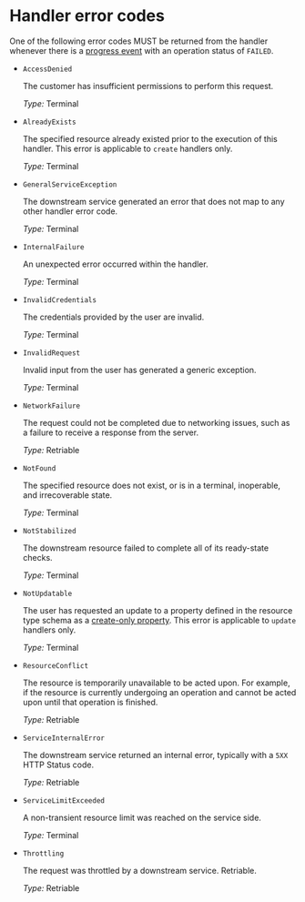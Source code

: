 # Handler error codes<a name="resource-type-test-contract-errors"></a>

One of the following error codes MUST be returned from the handler whenever there is a [progress event](https://docs.aws.amazon.com/cloudformation-cli/latest/userguide/resource-type-test-progressevent.html) with an operation status of `FAILED`\.
+ `AccessDenied`

  The customer has insufficient permissions to perform this request\.

  *Type:* Terminal
+ `AlreadyExists`

  The specified resource already existed prior to the execution of this handler\. This error is applicable to `create` handlers only\.

  *Type:* Terminal
+ `GeneralServiceException`

  The downstream service generated an error that does not map to any other handler error code\.

  *Type:* Terminal
+ `InternalFailure`

  An unexpected error occurred within the handler\.

  *Type:* Terminal
+ `InvalidCredentials`

  The credentials provided by the user are invalid\.

  *Type:* Terminal
+ `InvalidRequest`

  Invalid input from the user has generated a generic exception\.

  *Type:* Terminal
+ `NetworkFailure`

  The request could not be completed due to networking issues, such as a failure to receive a response from the server\.

  *Type:* Retriable
+ `NotFound`

  The specified resource does not exist, or is in a terminal, inoperable, and irrecoverable state\.

  *Type:* Terminal
+ `NotStabilized`

  The downstream resource failed to complete all of its ready\-state checks\.

  *Type:* Terminal
+ `NotUpdatable`

  The user has requested an update to a property defined in the resource type schema as a [create\-only property](https://docs.aws.amazon.com/cloudformation-cli/latest/userguide/resource-type-schema.html#schema-properties-createonlyproperties)\. This error is applicable to `update` handlers only\.

  *Type:* Terminal
+ `ResourceConflict`

  The resource is temporarily unavailable to be acted upon\. For example, if the resource is currently undergoing an operation and cannot be acted upon until that operation is finished\.

  *Type:* Retriable
+ `ServiceInternalError`

  The downstream service returned an internal error, typically with a `5XX` HTTP Status code\.

  *Type:* Retriable
+ `ServiceLimitExceeded`

  A non\-transient resource limit was reached on the service side\.

  *Type:* Terminal
+ `Throttling`

  The request was throttled by a downstream service\. Retriable\.

  *Type:* Retriable